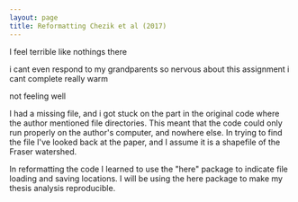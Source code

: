 ```yaml
---
layout: page
title: Reformatting Chezik et al (2017)
---
```


I feel terrible like nothings there

i cant even respond to my grandparents
so nervous about this assignment i cant complete
really warm

not feeling well

I had a missing file, and i got stuck on the part in the original code where the author mentioned file directories.
This meant that the code could only run properly on the author's computer, and nowhere else.
In trying to find the file I've looked back at the paper, and I assume it is a shapefile of the Fraser watershed.

In reformatting the code I learned to use the "here" package to indicate file loading and saving locations.
I will be using the here package to make my thesis analysis reproducible. 
